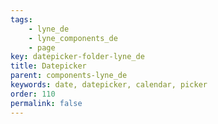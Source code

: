 ```yaml
---
tags: 
    - lyne_de
    - lyne_components_de
    - page
key: datepicker-folder-lyne_de
title: Datepicker
parent: components-lyne_de
keywords: date, datepicker, calendar, picker
order: 110
permalink: false
---
```

